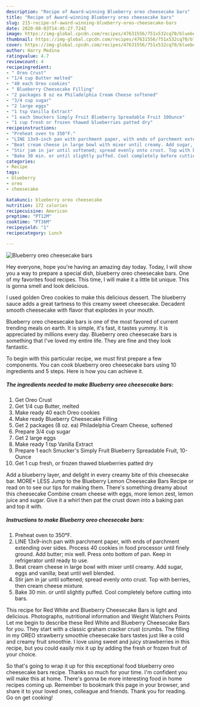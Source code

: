 ```yaml
---
description: "Recipe of Award-winning Blueberry oreo cheesecake bars"
title: "Recipe of Award-winning Blueberry oreo cheesecake bars"
slug: 215-recipe-of-award-winning-blueberry-oreo-cheesecake-bars
date: 2020-08-03T14:45:27.724Z
image: https://img-global.cpcdn.com/recipes/47631556/751x532cq70/blueberry-oreo-cheesecake-bars-recipe-main-photo.jpg
thumbnail: https://img-global.cpcdn.com/recipes/47631556/751x532cq70/blueberry-oreo-cheesecake-bars-recipe-main-photo.jpg
cover: https://img-global.cpcdn.com/recipes/47631556/751x532cq70/blueberry-oreo-cheesecake-bars-recipe-main-photo.jpg
author: Harry Medina
ratingvalue: 4.7
reviewcount: 4
recipeingredient:
- " Oreo Crust"
- "1/4 cup Butter melted"
- "40 each Oreo cookies"
- " Blueberry Cheesecake Filling"
- "2 packages 8 oz ea Philadelphia Cream Cheese softened"
- "3/4 cup sugar"
- "2 large eggs"
- "1 tsp Vanilla Extract"
- "1 each Smuckers Simply Fruit Blueberry Spreadable Fruit 10Ounce"
- "1 cup fresh or frozen thawed blueberries patted dry"
recipeinstructions:
- "Preheat oven to 350°F."
- "LINE 13x9-inch pan with parchment paper, with ends of parchment extending over sides. Process 40 cookies in food processor until finely ground. Add butter; mix well. Press onto bottom of pan. Keep in refrigerator until ready to use."
- "Beat cream cheese in large bowl with mixer until creamy. Add sugar, eggs and vanilla; beat until well blended."
- "Stir jam in jar until softened; spread evenly onto crust. Top with berries, then cream cheese mixture."
- "Bake 30 min. or until slightly puffed. Cool completely before cutting into bars."
categories:
- Recipe
tags:
- blueberry
- oreo
- cheesecake

katakunci: blueberry oreo cheesecake 
nutrition: 172 calories
recipecuisine: American
preptime: "PT12M"
cooktime: "PT36M"
recipeyield: "1"
recipecategory: Lunch

---
```



![Blueberry oreo cheesecake bars](https://img-global.cpcdn.com/recipes/47631556/751x532cq70/blueberry-oreo-cheesecake-bars-recipe-main-photo.jpg)

Hey everyone, hope you're having an amazing day today. Today, I will show you a way to prepare a special dish, blueberry oreo cheesecake bars. One of my favorites food recipes. This time, I will make it a little bit unique. This is gonna smell and look delicious.

I used golden Oreo cookies to make this delicious dessert. The blueberry sauce adds a great tartness to this creamy sweet cheesecake. Decadent smooth cheesecake with flavor that explodes in your mouth.

Blueberry oreo cheesecake bars is one of the most favored of current trending meals on earth. It is simple, it's fast, it tastes yummy. It is appreciated by millions every day. Blueberry oreo cheesecake bars is something that I've loved my entire life. They are fine and they look fantastic.


To begin with this particular recipe, we must first prepare a few components. You can cook blueberry oreo cheesecake bars using 10 ingredients and 5 steps. Here is how you can achieve it.

<!--inarticleads1-->

##### The ingredients needed to make Blueberry oreo cheesecake bars:

1. Get  Oreo Crust
1. Get 1/4 cup Butter, melted
1. Make ready 40 each Oreo cookies
1. Make ready  Blueberry Cheesecake Filling
1. Get 2 packages (8 oz. ea) Philadelphia Cream Cheese, softened
1. Prepare 3/4 cup sugar
1. Get 2 large eggs
1. Make ready 1 tsp Vanilla Extract
1. Prepare 1 each Smucker&#39;s Simply Fruit Blueberry Spreadable Fruit, 10-Ounce
1. Get 1 cup fresh, or frozen thawed blueberries patted dry


Add a blueberry layer, and delight in every creamy bite of this cheesecake bar. MORE+ LESS Jump to the Blueberry Lemon Cheesecake Bars Recipe or read on to see our tips for making them. There&#39;s something dreamy about this cheesecake Combine cream cheese with eggs, more lemon zest, lemon juice and sugar. Give it a whirl then pat the crust down into a baking pan and top it with. 

<!--inarticleads2-->

##### Instructions to make Blueberry oreo cheesecake bars:

1. Preheat oven to 350°F.
1. LINE 13x9-inch pan with parchment paper, with ends of parchment extending over sides. Process 40 cookies in food processor until finely ground. Add butter; mix well. Press onto bottom of pan. Keep in refrigerator until ready to use.
1. Beat cream cheese in large bowl with mixer until creamy. Add sugar, eggs and vanilla; beat until well blended.
1. Stir jam in jar until softened; spread evenly onto crust. Top with berries, then cream cheese mixture.
1. Bake 30 min. or until slightly puffed. Cool completely before cutting into bars.


This recipe for Red White and Blueberry Cheesecake Bars is light and delicious. Photographs, nutritional information and Weight Watchers Points Let me begin to describe these Red White and Blueberry Cheesecake Bars for you. They start with a classic graham cracker crust (crumbs. The filling in my OREO strawberry smoothie cheesecake bars tastes just like a cold and creamy fruit smoothie. I love using sweet and juicy strawberries in this recipe, but you could easily mix it up by adding the fresh or frozen fruit of your choice. 

So that's going to wrap it up for this exceptional food blueberry oreo cheesecake bars recipe. Thanks so much for your time. I'm confident you will make this at home. There's gonna be more interesting food in home recipes coming up. Remember to bookmark this page in your browser, and share it to your loved ones, colleague and friends. Thank you for reading. Go on get cooking!
